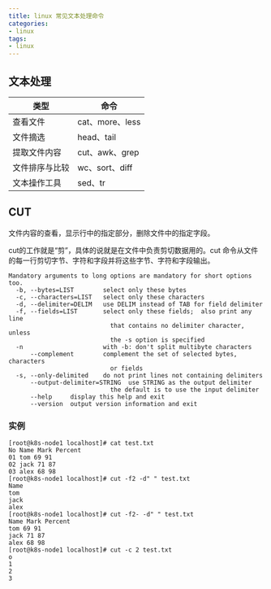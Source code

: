 ```yaml
---
title: linux 常见文本处理命令
categories: 
- linux
tags:
- linux
---
```


## 文本处理

| 类型           | 命令            |
| -------------- | --------------- |
| 查看文件       | cat、more、less |
| 文件摘选       | head、tail      |
| 提取文件内容   | cut、awk、grep  |
| 文件排序与比较 | wc、sort、diff  |
| 文本操作工具   | sed、tr         |

## CUT

文件内容的查看，显示行中的指定部分，删除文件中的指定字段。

cut的工作就是“剪”，具体的说就是在文件中负责剪切数据用的。cut 命令从文件的每一行剪切字节、字符和字段并将这些字节、字符和字段输出。

```shell
Mandatory arguments to long options are mandatory for short options too.
  -b, --bytes=LIST        select only these bytes
  -c, --characters=LIST   select only these characters
  -d, --delimiter=DELIM   use DELIM instead of TAB for field delimiter
  -f, --fields=LIST       select only these fields;  also print any line
                            that contains no delimiter character, unless
                            the -s option is specified
  -n                      with -b: don't split multibyte characters
      --complement        complement the set of selected bytes, characters
                            or fields
  -s, --only-delimited    do not print lines not containing delimiters
      --output-delimiter=STRING  use STRING as the output delimiter
                            the default is to use the input delimiter
      --help     display this help and exit
      --version  output version information and exit
```

### 实例

```shell
[root@k8s-node1 localhost]# cat test.txt
No Name Mark Percent
01 tom 69 91
02 jack 71 87
03 alex 68 98
[root@k8s-node1 localhost]# cut -f2 -d" " test.txt
Name
tom
jack
alex
[root@k8s-node1 localhost]# cut -f2- -d" " test.txt
Name Mark Percent
tom 69 91
jack 71 87
alex 68 98
[root@k8s-node1 localhost]# cut -c 2 test.txt
o
1
2
3

```